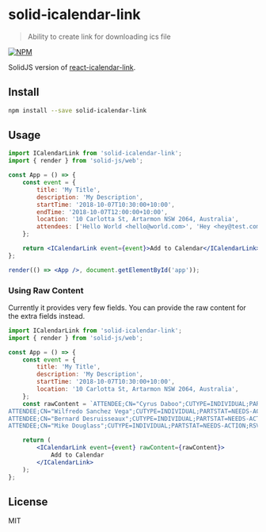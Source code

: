 # solid-icalendar-link

> Ability to create link for downloading ics file

[![NPM](https://img.shields.io/npm/v/solid-icalendar-link.svg)](https://www.npmjs.com/package/solid-icalendar-link)

SolidJS version of [react-icalendar-link](https://github.com/josephj/react-icalendar-link).

## Install

```bash
npm install --save solid-icalendar-link
```

## Usage

```jsx
import ICalendarLink from 'solid-icalendar-link';
import { render } from 'solid-js/web';

const App = () => {
	const event = {
		title: 'My Title',
		description: 'My Description',
		startTime: '2018-10-07T10:30:00+10:00',
		endTime: '2018-10-07T12:00:00+10:00',
		location: '10 Carlotta St, Artarmon NSW 2064, Australia',
		attendees: ['Hello World <hello@world.com>', 'Hey <hey@test.com>'],
	};

	return <ICalendarLink event={event}>Add to Calendar</ICalendarLink>;
};

render(() => <App />, document.getElementById('app'));
```

### Using Raw Content

Currently it provides very few fields. You can provide the raw content for the extra fields instead.

```jsx
import ICalendarLink from 'solid-icalendar-link';
import { render } from 'solid-js/web';

const App = () => {
	const event = {
		title: 'My Title',
		description: 'My Description',
		startTime: '2018-10-07T10:30:00+10:00',
		location: '10 Carlotta St, Artarmon NSW 2064, Australia',
	};
	const rawContent = `ATTENDEE;CN="Cyrus Daboo";CUTYPE=INDIVIDUAL;PARTSTAT=ACCEPTED:mailto:cyrus@example.com
ATTENDEE;CN="Wilfredo Sanchez Vega";CUTYPE=INDIVIDUAL;PARTSTAT=NEEDS-ACTION;ROLE=REQ-PARTICIPANT;RSVP=TRUE:mailto:wilfredo@example.com
ATTENDEE;CN="Bernard Desruisseaux";CUTYPE=INDIVIDUAL;PARTSTAT=NEEDS-ACTION;ROLE=REQ-PARTICIPANT;RSVP=TRUE:mailto:bernard@example.net
ATTENDEE;CN="Mike Douglass";CUTYPE=INDIVIDUAL;PARTSTAT=NEEDS-ACTION;RSVP=TRUE:mailto:mike@example.org`;

	return (
		<ICalendarLink event={event} rawContent={rawContent}>
			Add to Calendar
		</ICalendarLink>
	);
};
```

## License

MIT
